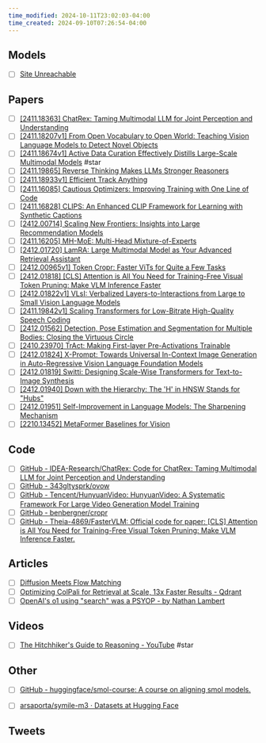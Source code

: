 ```yaml
---
time_modified: 2024-10-11T23:02:03-04:00
time_created: 2024-09-10T07:26:54-04:00
---
```


## Models
- [ ] [Site Unreachable](https://aws.amazon.com/de/ai/generative-ai/nova/understanding/)
## Papers
- [ ] [\[2411.18363\] ChatRex: Taming Multimodal LLM for Joint Perception and Understanding](https://arxiv.org/abs/2411.18363)
- [ ] [\[2411.18207v1\] From Open Vocabulary to Open World: Teaching Vision Language Models to Detect Novel Objects](https://arxiv.org/abs/2411.18207v1)
- [ ] [\[2411.18674v1\] Active Data Curation Effectively Distills Large-Scale Multimodal Models](https://arxiv.org/abs/2411.18674v1) #star
- [ ] [\[2411.19865\] Reverse Thinking Makes LLMs Stronger Reasoners](https://arxiv.org/abs/2411.19865)
- [ ] [\[2411.18933v1\] Efficient Track Anything](https://arxiv.org/abs/2411.18933v1)
- [ ] [\[2411.16085\] Cautious Optimizers: Improving Training with One Line of Code](https://arxiv.org/abs/2411.16085)
- [ ] [\[2411.16828\] CLIPS: An Enhanced CLIP Framework for Learning with Synthetic Captions](https://arxiv.org/abs/2411.16828)
- [ ] [\[2412.00714\] Scaling New Frontiers: Insights into Large Recommendation Models](https://arxiv.org/abs/2412.00714)
- [ ] [\[2411.16205\] MH-MoE: Multi-Head Mixture-of-Experts](https://arxiv.org/abs/2411.16205)
- [ ] [\[2412.01720\] LamRA: Large Multimodal Model as Your Advanced Retrieval Assistant](https://arxiv.org/abs/2412.01720)
- [ ] [\[2412.00965v1\] Token Cropr: Faster ViTs for Quite a Few Tasks](https://arxiv.org/abs/2412.00965v1)
- [ ] [\[2412.01818\] \[CLS\] Attention is All You Need for Training-Free Visual Token Pruning: Make VLM Inference Faster](https://arxiv.org/abs/2412.01818)
- [ ] [\[2412.01822v1\] VLsI: Verbalized Layers-to-Interactions from Large to Small Vision Language Models](https://arxiv.org/abs/2412.01822v1)
- [ ] [\[2411.19842v1\] Scaling Transformers for Low-Bitrate High-Quality Speech Coding](https://arxiv.org/abs/2411.19842v1)
- [ ] [\[2412.01562\] Detection, Pose Estimation and Segmentation for Multiple Bodies: Closing the Virtuous Circle](https://arxiv.org/abs/2412.01562)
- [ ] [\[2410.23970\] TrAct: Making First-layer Pre-Activations Trainable](https://arxiv.org/abs/2410.23970)
- [ ] [\[2412.01824\] X-Prompt: Towards Universal In-Context Image Generation in Auto-Regressive Vision Language Foundation Models](https://arxiv.org/abs/2412.01824)
- [ ] [\[2412.01819\] Switti: Designing Scale-Wise Transformers for Text-to-Image Synthesis](https://arxiv.org/abs/2412.01819)
- [ ] [\[2412.01940\] Down with the Hierarchy: The 'H' in HNSW Stands for "Hubs"](https://arxiv.org/abs/2412.01940)
- [ ] [\[2412.01951\] Self-Improvement in Language Models: The Sharpening Mechanism](https://arxiv.org/abs/2412.01951)
- [ ] [\[2210.13452\] MetaFormer Baselines for Vision](https://arxiv.org/abs/2210.13452)

## Code
- [ ] [GitHub - IDEA-Research/ChatRex: Code for ChatRex: Taming Multimodal LLM for Joint Perception and Understanding](https://github.com/IDEA-Research/ChatRex)
- [ ] [GitHub - 343gltysprk/ovow](https://github.com/343gltysprk/ovow)
- [ ] [GitHub - Tencent/HunyuanVideo: HunyuanVideo: A Systematic Framework For Large Video Generation Model Training](https://github.com/Tencent/HunyuanVideo)
- [ ] [GitHub - benbergner/cropr](https://github.com/benbergner/cropr)
- [ ] [GitHub - Theia-4869/FasterVLM: Official code for paper: \[CLS\] Attention is All You Need for Training-Free Visual Token Pruning: Make VLM Inference Faster.](https://github.com/Theia-4869/FasterVLM)

## Articles
- [ ] [Diffusion Meets Flow Matching](https://diffusionflow.github.io/)
- [ ] [Optimizing ColPali for Retrieval at Scale, 13x Faster Results - Qdrant](https://qdrant.tech/blog/colpali-qdrant-optimization/)
- [ ] [OpenAI's o1 using "search" was a PSYOP - by Nathan Lambert](https://www.interconnects.ai/p/openais-o1-using-search-was-a-psyop)

## Videos
- [ ] [The Hitchhiker's Guide to Reasoning - YouTube](https://youtu.be/S5l5OvJ01ws?si=0IIwmoMhh5xeDJVv) #star

## Other
- [ ] [GitHub - huggingface/smol-course: A course on aligning smol models.](https://github.com/huggingface/smol-course)
- [ ] [arsaporta/symile-m3 · Datasets at Hugging Face](https://huggingface.co/datasets/arsaporta/symile-m3)


## Tweets
